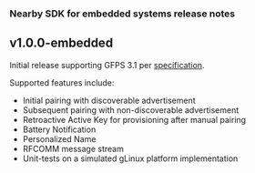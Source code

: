 ### Nearby SDK for embedded systems release notes

## v1.0.0-embedded
Initial release supporting GFPS 3.1 per [specification](https://developers.google.com/nearby/fast-pair/specifications/introduction).

Supported features include:
* Initial pairing with discoverable advertisement
* Subsequent pairing with non-discoverable advertisement
* Retroactive Active Key for provisioning after manual pairing
* Battery Notification
* Personalized Name
* RFCOMM message stream
* Unit-tests on a simulated gLinux platform implementation 

